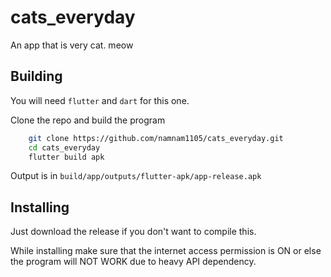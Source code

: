 # cats_everyday

An app that is very cat. meow

## Building

You will need `flutter` and `dart` for this one.

Clone the repo and build the program
```bash
    git clone https://github.com/namnam1105/cats_everyday.git
    cd cats_everyday
    flutter build apk
```

Output is in `build/app/outputs/flutter-apk/app-release.apk`

## Installing

Just download the release if you don't want to compile this.

While installing make sure that the internet access permission is ON or else the program will NOT WORK
due to heavy API dependency.